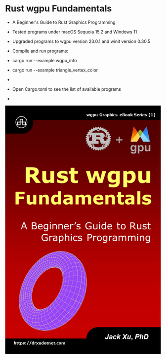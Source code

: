 # Rust wgpu Fundamentals

* A Beginner's Guide to Rust Graphics Programming
* Tested programs under macOS Sequoia 15.2 and Windows 11
* Upgraded programs to wgpu version 23.0.1 and winit version 0.30.5

* Compile and run programs:
* cargo run --example wgpu_info
* cargo run --example triangle_vertex_color
*
* Open Cargo.toml to see the list of available programs
*
![alt text](https://github.com/carlosvneto/wgpu-fundamentals/blob/main/images/ebook_cover.png?raw=true)
